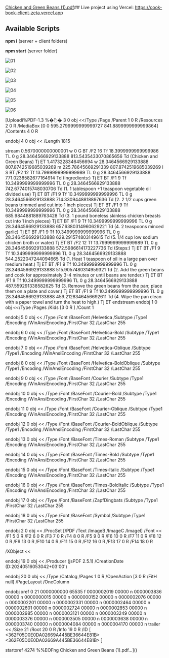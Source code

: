 [Chicken and Green Beans (1).pdf](https://github.com/BiranV/CookBook/files/15329010/Chicken.and.Green.Beans.1.pdf)## Live project using Vercel: https://cook-book-client-zeta.vercel.app

## Available Scripts

**npm i** (server + client folders)

**npm start** (server folder)

![01](https://github.com/BiranV/CookBook/assets/59264488/e70197b1-fe01-4790-8ce6-29d033a87ad4)

![02](https://github.com/BiranV/CookBook/assets/59264488/6d371f11-5cc5-4788-bcb8-d7d2bab3017f)

![03](https://github.com/BiranV/CookBook/assets/59264488/90724de5-3e96-4ef2-8f55-e344056d542f)

![04](https://github.com/BiranV/CookBook/assets/59264488/03d8f6b0-89f1-4df1-bae3-8c832d2039e1)

![05](https://github.com/BiranV/CookBook/assets/59264488/6b649a70-f564-48ee-a478-77dbf16a5446)

![06](https://github.com/BiranV/CookBook/assets/59264488/a4c76635-2285-40e4-8d5a-be2f8ec75184)

[Uploadi%PDF-1.3
%�߬�
3 0 obj
<</Type /Page
/Parent 1 0 R
/Resources 2 0 R
/MediaBox [0 0 595.2799999999999727 841.8899999999999864]
/Contents 4 0 R
>>
endobj
4 0 obj
<<
/Length 1815
>>
stream
0.5670000000000001 w
0 G
BT
/F2 16 Tf
18.3999999999999986 TL
0 g
28.3464566929133888 813.5435433070865656 Td
(Chicken and Green Beans) Tj
ET
1.4173228346456694 w
28.3464566929133888 807.8742519685039269 m
225.78645669291339 807.8742519685039269 l
S
BT
/F2 12 Tf
13.7999999999999989 TL
0 g
28.3464566929133888 771.0238582677164914 Td
(Ingredients:) Tj
ET
BT
/F1 9 Tf
10.3499999999999996 TL
0 g
28.3464566929133888 742.6774015748030706 Td
(1. 1 tablespoon +1 teaspoon vegetable oil divided use) Tj
ET
BT
/F1 9 Tf
10.3499999999999996 TL
0 g
28.3464566929133888 714.3309448818897636 Td
(2. 2 1/2 cups green beans trimmed and cut into 1 inch pieces) Tj
ET
BT
/F1 9 Tf
10.3499999999999996 TL
0 g
28.3464566929133888 685.9844881889763428 Td
(3. 1 pound boneless skinless chicken breasts cut into 1 inch pieces) Tj
ET
BT
/F1 9 Tf
10.3499999999999996 TL
0 g
28.3464566929133888 657.6380314960629221 Td
(4. 2 teaspoons minced garlic) Tj
ET
BT
/F1 9 Tf
10.3499999999999996 TL
0 g
28.3464566929133888 629.291574803149615 Td
(5. 1/4 cup low sodium chicken broth or water) Tj
ET
BT
/F2 12 Tf
13.7999999999999989 TL
0 g
28.3464566929133888 572.5986614173227736 Td
(Steps:) Tj
ET
BT
/F1 9 Tf
10.3499999999999996 TL
0 g
28.3464566929133888 544.2522047244094665 Td
(1. Heat 1 teaspoon of oil in a large pan over medium heat.) Tj
ET
BT
/F1 9 Tf
10.3499999999999996 TL
0 g
28.3464566929133888 515.9057480314959321 Td
(2. Add the green beans and cook for approximately 3-4 minutes or until beans are tender.) Tj
ET
BT
/F1 9 Tf
10.3499999999999996 TL
0 g
28.3464566929133888 487.559291338582625 Td
(3. Remove the green beans from the pan; place them on a plate and cover.) Tj
ET
BT
/F1 9 Tf
10.3499999999999996 TL
0 g
28.3464566929133888 459.2128346456692611 Td
(4. Wipe the pan clean with a paper towel and turn the heat to high.) Tj
ET
endstream
endobj
1 0 obj
<</Type /Pages
/Kids [3 0 R ]
/Count 1
>>
endobj
5 0 obj
<<
/Type /Font
/BaseFont /Helvetica
/Subtype /Type1
/Encoding /WinAnsiEncoding
/FirstChar 32
/LastChar 255
>>
endobj
6 0 obj
<<
/Type /Font
/BaseFont /Helvetica-Bold
/Subtype /Type1
/Encoding /WinAnsiEncoding
/FirstChar 32
/LastChar 255
>>
endobj
7 0 obj
<<
/Type /Font
/BaseFont /Helvetica-Oblique
/Subtype /Type1
/Encoding /WinAnsiEncoding
/FirstChar 32
/LastChar 255
>>
endobj
8 0 obj
<<
/Type /Font
/BaseFont /Helvetica-BoldOblique
/Subtype /Type1
/Encoding /WinAnsiEncoding
/FirstChar 32
/LastChar 255
>>
endobj
9 0 obj
<<
/Type /Font
/BaseFont /Courier
/Subtype /Type1
/Encoding /WinAnsiEncoding
/FirstChar 32
/LastChar 255
>>
endobj
10 0 obj
<<
/Type /Font
/BaseFont /Courier-Bold
/Subtype /Type1
/Encoding /WinAnsiEncoding
/FirstChar 32
/LastChar 255
>>
endobj
11 0 obj
<<
/Type /Font
/BaseFont /Courier-Oblique
/Subtype /Type1
/Encoding /WinAnsiEncoding
/FirstChar 32
/LastChar 255
>>
endobj
12 0 obj
<<
/Type /Font
/BaseFont /Courier-BoldOblique
/Subtype /Type1
/Encoding /WinAnsiEncoding
/FirstChar 32
/LastChar 255
>>
endobj
13 0 obj
<<
/Type /Font
/BaseFont /Times-Roman
/Subtype /Type1
/Encoding /WinAnsiEncoding
/FirstChar 32
/LastChar 255
>>
endobj
14 0 obj
<<
/Type /Font
/BaseFont /Times-Bold
/Subtype /Type1
/Encoding /WinAnsiEncoding
/FirstChar 32
/LastChar 255
>>
endobj
15 0 obj
<<
/Type /Font
/BaseFont /Times-Italic
/Subtype /Type1
/Encoding /WinAnsiEncoding
/FirstChar 32
/LastChar 255
>>
endobj
16 0 obj
<<
/Type /Font
/BaseFont /Times-BoldItalic
/Subtype /Type1
/Encoding /WinAnsiEncoding
/FirstChar 32
/LastChar 255
>>
endobj
17 0 obj
<<
/Type /Font
/BaseFont /ZapfDingbats
/Subtype /Type1
/FirstChar 32
/LastChar 255
>>
endobj
18 0 obj
<<
/Type /Font
/BaseFont /Symbol
/Subtype /Type1
/FirstChar 32
/LastChar 255
>>
endobj
2 0 obj
<<
/ProcSet [/PDF /Text /ImageB /ImageC /ImageI]
/Font <<
/F1 5 0 R
/F2 6 0 R
/F3 7 0 R
/F4 8 0 R
/F5 9 0 R
/F6 10 0 R
/F7 11 0 R
/F8 12 0 R
/F9 13 0 R
/F10 14 0 R
/F11 15 0 R
/F12 16 0 R
/F13 17 0 R
/F14 18 0 R
>>
/XObject <<
>>
>>
endobj
19 0 obj
<<
/Producer (jsPDF 2.5.1)
/CreationDate (D:20240516053042+03'00')
>>
endobj
20 0 obj
<<
/Type /Catalog
/Pages 1 0 R
/OpenAction [3 0 R /FitH null]
/PageLayout /OneColumn
>>
endobj
xref
0 21
0000000000 65535 f 
0000002019 00000 n 
0000003836 00000 n 
0000000015 00000 n 
0000000152 00000 n 
0000002076 00000 n 
0000002201 00000 n 
0000002331 00000 n 
0000002464 00000 n 
0000002601 00000 n 
0000002724 00000 n 
0000002853 00000 n 
0000002985 00000 n 
0000003121 00000 n 
0000003249 00000 n 
0000003376 00000 n 
0000003505 00000 n 
0000003638 00000 n 
0000003740 00000 n 
0000004084 00000 n 
0000004170 00000 n 
trailer
<<
/Size 21
/Root 20 0 R
/Info 19 0 R
/ID [ <362F05D0E0DA02669A445BE36644E81B> <362F05D0E0DA02669A445BE36644E81B> ]
>>
startxref
4274
%%EOFng Chicken and Green Beans (1).pdf…]()




